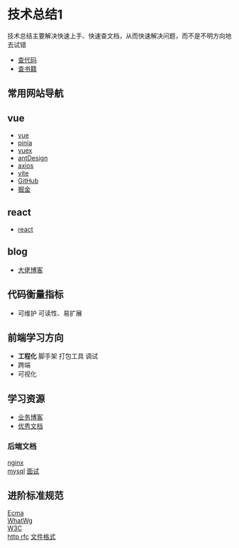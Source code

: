 # 技术总结1
技术总结主要解决快速上手、快速查文档，从而快速解决问题，而不是不明方向地去试错


- [查代码](https://github.com/ruanyf/jstraining/tree/master/demos)
- [查书籍](https://github.com/ruanyf/free-books?tab=readme-ov-file)

## 常用网站导航

## vue
- [vue](https://cn.vuejs.org/guide/components/v-model.html)
- [pinia](https://pinia.vuejs.org/zh/getting-started.html)
- [vuex](https://router.vuejs.org/zh/guide/)
- [antDesign](https://antdv.com/components/modal-cn)
- [axios](https://axios-http.com/zh/docs/intro)
- [vite](https://cn.vitejs.dev/guide/cli.html)
- [GitHub](https://github.com/)
- [掘金](https://juejin.im)

## react
- [react](https://zh-hans.react.dev/reference/react/useEffect)

## blog
- [大佬博客](https://github.com/lecepin/blog)


## 代码衡量指标

- 可维护
  可读性、易扩展

## 前端学习方向


- **工程化** 脚手架 打包工具 调试
- 跨端
- 可视化



## 学习资源
- [业务博客](https://blog.poetries.top/archives/)
- [优秀文档](https://interview.poetries.top/principle-docs/comprehensive/16-%E5%B0%8F%E7%A8%8B%E5%BA%8F%E5%8E%9F%E7%90%86.html#%E5%B0%8F%E7%A8%8B%E5%BA%8F%E5%A6%82%E4%BD%95%E6%8F%90%E5%8D%87%E7%94%A8%E6%88%B7%E4%BD%93%E9%AA%8C)


### 后端文档
[nginx](http://nginx.org/en/docs/)  
[mysql](https://dev.mysql.com/doc/refman/8.0/en/examples.html)
[面试](https://github.com/yygmind/blog?tab=readme-ov-file)  


## 进阶标准规范
[Ecma](https://www.ecma-international.org/ecma-262/)  
[WhatWg](https://whatwg-cn.github.io/html/)  
[W3C](https://www.w3.org/TR/?tag=dom)  
[http rfc](https://tools.ietf.org/html/rfc2616)
[文件格式](https://www.fileformat.info/index.htm)

